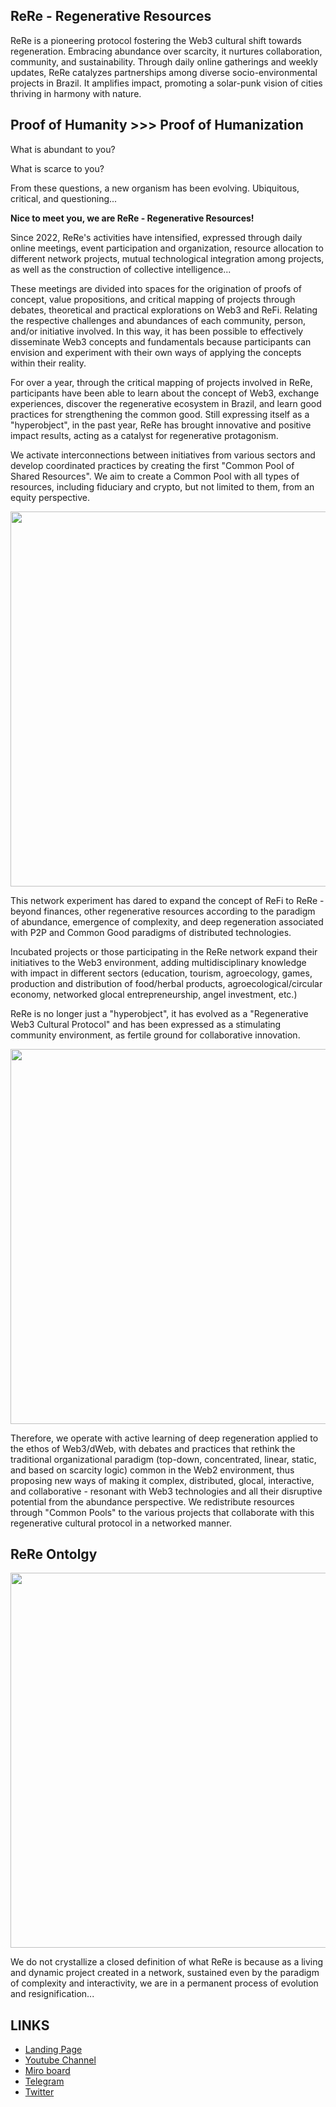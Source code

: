 ## ReRe - Regenerative Resources

ReRe is a pioneering protocol fostering the Web3 cultural shift towards regeneration. Embracing abundance over scarcity, it nurtures collaboration, community, and sustainability. Through daily online gatherings and weekly updates, ReRe catalyzes partnerships among diverse socio-environmental projects in Brazil. It amplifies impact, promoting a solar-punk vision of cities thriving in harmony with nature.

## Proof of Humanity >>> Proof of Humanization
What is abundant to you?

What is scarce to you?

From these questions, a new organism has been evolving.
Ubiquitous, critical, and questioning...

**Nice to meet you, we are ReRe - Regenerative Resources!**

Since 2022, ReRe's activities have intensified, expressed through daily online meetings, event participation and organization, resource allocation to different network projects, mutual technological integration among projects, as well as the construction of collective intelligence...

These meetings are divided into spaces for the origination of proofs of concept, value propositions, and critical mapping of projects through debates, theoretical and practical explorations on Web3 and ReFi. Relating the respective challenges and abundances of each community, person, and/or initiative involved. In this way, it has been possible to effectively disseminate Web3 concepts and fundamentals because participants can envision and experiment with their own ways of applying the concepts within their reality.

For over a year, through the critical mapping of projects involved in ReRe, participants have been able to learn about the concept of Web3, exchange experiences, discover the regenerative ecosystem in Brazil, and learn good practices for strengthening the common good. Still expressing itself as a "hyperobject", in the past year, ReRe has brought innovative and positive impact results, acting as a catalyst for regenerative protagonism.

We activate interconnections between initiatives from various sectors and develop coordinated practices by creating the first "Common Pool of Shared Resources". We aim to create a Common Pool with all types of resources, including fiduciary and crypto, but not limited to them, from an equity perspective.

<img src="https://github.com/ReRe-Recursos-Regenerativos/CPoSR/blob/main/images/CPoSR2.png" width="600px">

This network experiment has dared to expand the concept of ReFi to ReRe - beyond finances, other regenerative resources according to the paradigm of abundance, emergence of complexity, and deep regeneration associated with P2P and Common Good paradigms of distributed technologies.

Incubated projects or those participating in the ReRe network expand their initiatives to the Web3 environment, adding multidisciplinary knowledge with impact in different sectors (education, tourism, agroecology, games, production and distribution of food/herbal products, agroecological/circular economy, networked glocal entrepreneurship, angel investment, etc.)

ReRe is no longer just a "hyperobject", it has evolved as a "Regenerative Web3 Cultural Protocol" and has been expressed as a stimulating community environment, as fertile ground for collaborative innovation.

<img src="https://github.com/ReRe-Recursos-Regenerativos/CPoSR/blob/main/images/CPoSR.png" width="600px">

Therefore, we operate with active learning of deep regeneration applied to the ethos of Web3/dWeb, with debates and practices that rethink the traditional organizational paradigm (top-down, concentrated, linear, static, and based on scarcity logic) common in the Web2 environment, thus proposing new ways of making it complex, distributed, glocal, interactive, and collaborative - resonant with Web3 technologies and all their disruptive potential from the abundance perspective. We redistribute resources through "Common Pools" to the various projects that collaborate with this regenerative cultural protocol in a networked manner.


## ReRe Ontolgy
<img src="https://github.com/ReRe-Recursos-Regenerativos/CPoSR/blob/main/images/ReReOntology.PNG" width="600px">

We do not crystallize a closed definition of what ReRe is because as a living and dynamic project created in a network, sustained even by the paradigm of complexity and interactivity, we are in a permanent process of evolution and resignification...


## LINKS
- [Landing Page](https://rereabundance.mobirisesite.com/)
- [Youtube Channel](https://www.youtube.com/@abundancerere)
- [Miro board](https://miro.com/app/board/uXjVNf0Lea0=/)
- [Telegram](https://t.me/+kzkg606Bh8dmZjcx)
- [Twitter](https://twitter.com/rere_abundance)


<!--

**Here are some ideas to get you started:**

🙋‍♀️ A short introduction - what is your organization all about?
🌈 Contribution guidelines - how can the community get involved?
👩‍💻 Useful resources - where can the community find your docs? Is there anything else the community should know?
🍿 Fun facts - what does your team eat for breakfast?
🧙 Remember, you can do mighty things with the power of [Markdown](https://docs.github.com/github/writing-on-github/getting-started-with-writing-and-formatting-on-github/basic-writing-and-formatting-syntax)
-->
